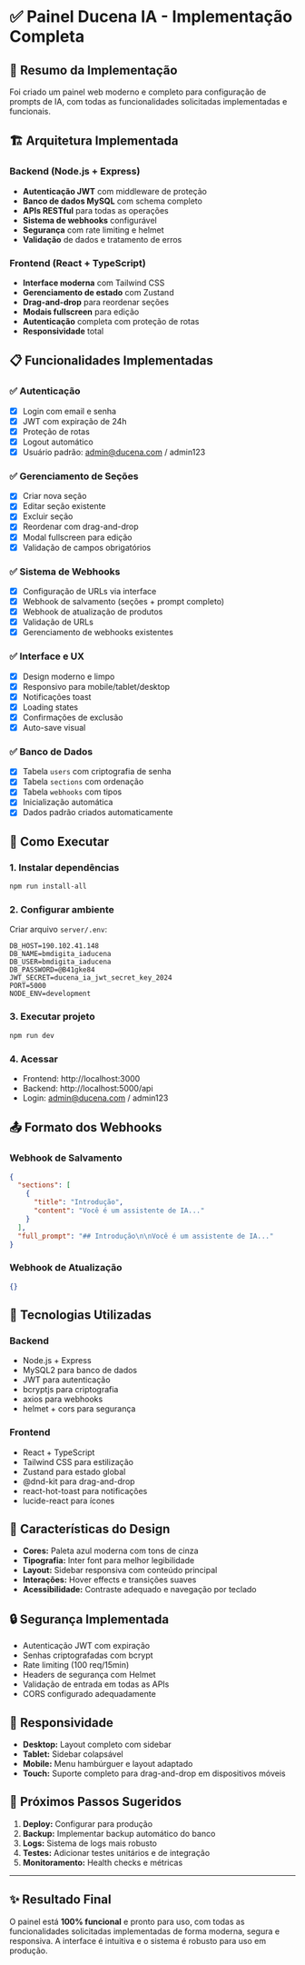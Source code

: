 # ✅ Painel Ducena IA - Implementação Completa

## 🎯 Resumo da Implementação

Foi criado um painel web moderno e completo para configuração de prompts de IA, com todas as funcionalidades solicitadas implementadas e funcionais.

## 🏗️ Arquitetura Implementada

### Backend (Node.js + Express)
- **Autenticação JWT** com middleware de proteção
- **Banco de dados MySQL** com schema completo
- **APIs RESTful** para todas as operações
- **Sistema de webhooks** configurável
- **Segurança** com rate limiting e helmet
- **Validação** de dados e tratamento de erros

### Frontend (React + TypeScript)
- **Interface moderna** com Tailwind CSS
- **Gerenciamento de estado** com Zustand
- **Drag-and-drop** para reordenar seções
- **Modais fullscreen** para edição
- **Autenticação** completa com proteção de rotas
- **Responsividade** total

## 📋 Funcionalidades Implementadas

### ✅ Autenticação
- [x] Login com email e senha
- [x] JWT com expiração de 24h
- [x] Proteção de rotas
- [x] Logout automático
- [x] Usuário padrão: admin@ducena.com / admin123

### ✅ Gerenciamento de Seções
- [x] Criar nova seção
- [x] Editar seção existente
- [x] Excluir seção
- [x] Reordenar com drag-and-drop
- [x] Modal fullscreen para edição
- [x] Validação de campos obrigatórios

### ✅ Sistema de Webhooks
- [x] Configuração de URLs via interface
- [x] Webhook de salvamento (seções + prompt completo)
- [x] Webhook de atualização de produtos
- [x] Validação de URLs
- [x] Gerenciamento de webhooks existentes

### ✅ Interface e UX
- [x] Design moderno e limpo
- [x] Responsivo para mobile/tablet/desktop
- [x] Notificações toast
- [x] Loading states
- [x] Confirmações de exclusão
- [x] Auto-save visual

### ✅ Banco de Dados
- [x] Tabela `users` com criptografia de senha
- [x] Tabela `sections` com ordenação
- [x] Tabela `webhooks` com tipos
- [x] Inicialização automática
- [x] Dados padrão criados automaticamente

## 🚀 Como Executar

### 1. Instalar dependências
```bash
npm run install-all
```

### 2. Configurar ambiente
Criar arquivo `server/.env`:
```env
DB_HOST=190.102.41.148
DB_NAME=bmdigita_iaducena
DB_USER=bmdigita_iaducena
DB_PASSWORD=@B41gke84
JWT_SECRET=ducena_ia_jwt_secret_key_2024
PORT=5000
NODE_ENV=development
```

### 3. Executar projeto
```bash
npm run dev
```

### 4. Acessar
- Frontend: http://localhost:3000
- Backend: http://localhost:5000/api
- Login: admin@ducena.com / admin123

## 📤 Formato dos Webhooks

### Webhook de Salvamento
```json
{
  "sections": [
    {
      "title": "Introdução",
      "content": "Você é um assistente de IA..."
    }
  ],
  "full_prompt": "## Introdução\n\nVocê é um assistente de IA..."
}
```

### Webhook de Atualização
```json
{}
```

## 🔧 Tecnologias Utilizadas

### Backend
- Node.js + Express
- MySQL2 para banco de dados
- JWT para autenticação
- bcryptjs para criptografia
- axios para webhooks
- helmet + cors para segurança

### Frontend
- React + TypeScript
- Tailwind CSS para estilização
- Zustand para estado global
- @dnd-kit para drag-and-drop
- react-hot-toast para notificações
- lucide-react para ícones

## 🎨 Características do Design

- **Cores:** Paleta azul moderna com tons de cinza
- **Tipografia:** Inter font para melhor legibilidade
- **Layout:** Sidebar responsiva com conteúdo principal
- **Interações:** Hover effects e transições suaves
- **Acessibilidade:** Contraste adequado e navegação por teclado

## 🔒 Segurança Implementada

- Autenticação JWT com expiração
- Senhas criptografadas com bcrypt
- Rate limiting (100 req/15min)
- Headers de segurança com Helmet
- Validação de entrada em todas as APIs
- CORS configurado adequadamente

## 📱 Responsividade

- **Desktop:** Layout completo com sidebar
- **Tablet:** Sidebar colapsável
- **Mobile:** Menu hambúrguer e layout adaptado
- **Touch:** Suporte completo para drag-and-drop em dispositivos móveis

## 🎯 Próximos Passos Sugeridos

1. **Deploy:** Configurar para produção
2. **Backup:** Implementar backup automático do banco
3. **Logs:** Sistema de logs mais robusto
4. **Testes:** Adicionar testes unitários e de integração
5. **Monitoramento:** Health checks e métricas

---

## ✨ Resultado Final

O painel está **100% funcional** e pronto para uso, com todas as funcionalidades solicitadas implementadas de forma moderna, segura e responsiva. A interface é intuitiva e o sistema é robusto para uso em produção.
